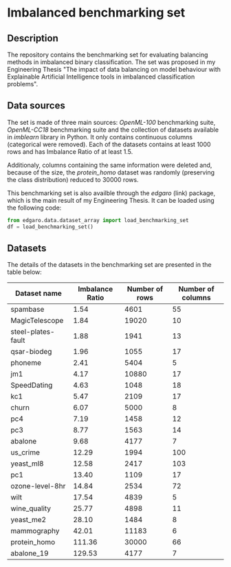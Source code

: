 # Imbalanced benchmarking set

## Description

The repository contains the benchmarking set for evaluating balancing methods in imbalanced binary classification. The set was proposed in my Engineering Thesis "The impact of data balancing on model behaviour with Explainable Artificial Intelligence tools in imbalanced classification problems".

## Data sources

The set is made of three main sources: *OpenML-100* benchmarking suite, *OpenML-CC18* benchmarking suite and the collection of datasets available in *imblearn* library in Python. It only contains continuous columns (categorical were removed). Each of the datasets contains at least 1000 rows and has Imbalance Ratio of at least 1.5.

Additionaly, columns containing the same information were deleted and, because of the size, the *protein_homo* dataset was randomly (preserving the class distribution) reduced to 30000 rows. 

This benchmarking set is also availble through the *edgaro* (link) package, which is the main result of my Engineering Thesis. It can be loaded using the following code:

```python
from edgaro.data.dataset_array import load_benchmarking_set
df = load_benchmarking_set()
```
## Datasets

The details of the datasets in the benchmarking set are presented in the table below:

| Dataset name       | Imbalance Ratio   | Number of rows  | Number of columns  |
|--------------------|--------|-------|-----|
| spambase           | 1.54   | 4601  | 55  |
| MagicTelescope     | 1.84   | 19020 | 10  |
| steel-plates-fault | 1.88   | 1941  | 13  |
| qsar-biodeg        | 1.96   | 1055  | 17  |
| phoneme            | 2.41   | 5404  | 5   |
| jm1                | 4.17   | 10880 | 17  |
| SpeedDating        | 4.63   | 1048  | 18  |
| kc1                | 5.47   | 2109  | 17  |
| churn              | 6.07   | 5000  | 8   |
| pc4                | 7.19   | 1458  | 12  |
| pc3                | 8.77   | 1563  | 14  |
| abalone            | 9.68   | 4177  | 7   |
| us\_crime          | 12.29  | 1994  | 100 |
| yeast\_ml8         | 12.58  | 2417  | 103 |
| pc1                | 13.40  | 1109  | 17  |
| ozone-level-8hr    | 14.84  | 2534  | 72  |
| wilt               | 17.54  | 4839  | 5   |
| wine\_quality      | 25.77  | 4898  | 11  |
| yeast\_me2         | 28.10  | 1484  | 8   |
| mammography        | 42.01  | 11183 | 6   |
| protein\_homo      | 111.36 | 30000 | 66  |
| abalone\_19        | 129.53 | 4177  | 7   |
